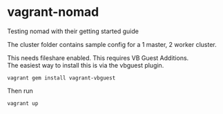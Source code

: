 # vagrant-nomad
Testing nomad with their getting started guide

The cluster folder contains sample config for a 1 master, 2 worker cluster.

This needs fileshare enabled. This requires VB Guest Additions.  
The easiest way to install this is via the vbguest plugin.
```
vagrant gem install vagrant-vbguest
```

Then run 
```bash
vagrant up
```